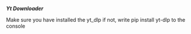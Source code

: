 _________________________________________________Yt Downloader_________________________________________________

Make sure you have installed the yt_dlp if not, write pip install yt-dlp to the console
